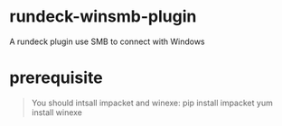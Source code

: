 # rundeck-winsmb-plugin
A rundeck plugin use SMB to connect with Windows

# prerequisite
>You should intsall impacket and winexe:
>  pip install impacket
>  yum install winexe
